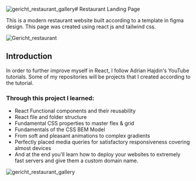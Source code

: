 ![gericht_restaurant_gallery](https://github.com/Mara1395/Gericht-restaurant/assets/104097778/2ccae7dc-6cd2-4497-9f71-81f365d5ddf7)# Restaurant Landing Page

This is a modern restaurant website built according to a template in figma design. This page was created using react js and tailwind css. 

![Gericht_restaurant](https://github.com/Mara1395/Gericht-restaurant/assets/104097778/344af0ce-e927-4f0a-b27d-bd83a435df9e)


## Introduction

In order to further improve myself in React, I follow Adrian Hajdin's YouTube tutorials. Some of my repositories will be projects that I created according to the tutorial.

### Through this project I learned:
  <ul>
    <li>React Functional components and their reusability</li>
    <li>React file and folder structure</li>
    <li>Fundamental CSS properties to master flex & grid</li>
    <li>Fundamentals of the CSS BEM Model</li>
    <li>From soft and pleasant animations to complex gradients</li>
    <li>Perfectly placed media queries for satisfactory responsiveness covering almost devices</li>
    <li>And at the end you'll learn how to deploy your websites to extremely fast servers and give them a custom domain name.</li>
  </ul>

 ![gericht_restaurant_gallery](https://github.com/Mara1395/Gericht-restaurant/assets/104097778/b186983b-90f0-4a3b-bc4e-3b0c67ff355c)



